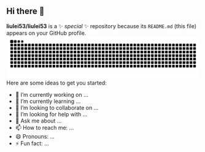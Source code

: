 ## Hi there 👋


**liulei53/liulei53** is a ✨ _special_ ✨ repository because its `README.md` (this file) appears on your GitHub profile.
![](https://raw.githubusercontent.com/liulei53/liulei53/refs/heads/output/github-contribution-grid-snake.svg)
Here are some ideas to get you started:

- 🔭 I’m currently working on ...
- 🌱 I’m currently learning ...
- 👯 I’m looking to collaborate on ...
- 🤔 I’m looking for help with ...
- 💬 Ask me about ...
- 📫 How to reach me: ...
- 😄 Pronouns: ...
- ⚡ Fun fact: ...

